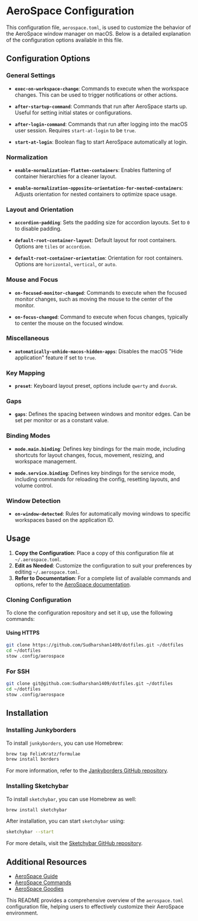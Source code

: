 # AeroSpace Configuration

This configuration file, `aerospace.toml`, is used to customize the behavior of the AeroSpace window manager on macOS. Below is a detailed explanation of the configuration options available in this file.

## Configuration Options

### General Settings

- **`exec-on-workspace-change`**: Commands to execute when the workspace changes. This can be used to trigger notifications or other actions.
- **`after-startup-command`**: Commands that run after AeroSpace starts up. Useful for setting initial states or configurations.

- **`after-login-command`**: Commands that run after logging into the macOS user session. Requires `start-at-login` to be `true`.

- **`start-at-login`**: Boolean flag to start AeroSpace automatically at login.

### Normalization

- **`enable-normalization-flatten-containers`**: Enables flattening of container hierarchies for a cleaner layout.

- **`enable-normalization-opposite-orientation-for-nested-containers`**: Adjusts orientation for nested containers to optimize space usage.

### Layout and Orientation

- **`accordion-padding`**: Sets the padding size for accordion layouts. Set to `0` to disable padding.

- **`default-root-container-layout`**: Default layout for root containers. Options are `tiles` or `accordion`.

- **`default-root-container-orientation`**: Orientation for root containers. Options are `horizontal`, `vertical`, or `auto`.

### Mouse and Focus

- **`on-focused-monitor-changed`**: Commands to execute when the focused monitor changes, such as moving the mouse to the center of the monitor.

- **`on-focus-changed`**: Command to execute when focus changes, typically to center the mouse on the focused window.

### Miscellaneous

- **`automatically-unhide-macos-hidden-apps`**: Disables the macOS "Hide application" feature if set to `true`.

### Key Mapping

- **`preset`**: Keyboard layout preset, options include `qwerty` and `dvorak`.

### Gaps

- **`gaps`**: Defines the spacing between windows and monitor edges. Can be set per monitor or as a constant value.

### Binding Modes

- **`mode.main.binding`**: Defines key bindings for the main mode, including shortcuts for layout changes, focus, movement, resizing, and workspace management.

- **`mode.service.binding`**: Defines key bindings for the service mode, including commands for reloading the config, resetting layouts, and volume control.

### Window Detection

- **`on-window-detected`**: Rules for automatically moving windows to specific workspaces based on the application ID.

## Usage

1. **Copy the Configuration**: Place a copy of this configuration file at `~/.aerospace.toml`.
2. **Edit as Needed**: Customize the configuration to suit your preferences by editing `~/.aerospace.toml`.
3. **Refer to Documentation**: For a complete list of available commands and options, refer to the [AeroSpace documentation](https://nikitabobko.github.io/AeroSpace/commands).

### Cloning Configuration

To clone the configuration repository and set it up, use the following commands:

#### Using HTTPS

```bash
git clone https://github.com/Sudharshan1409/dotfiles.git ~/dotfiles
cd ~/dotfiles
stow .config/aerospace
```

### For SSH

```bash
git clone git@github.com:Sudharshan1409/dotfiles.git ~/dotfiles
cd ~/dotfiles
stow .config/aerospace
```

## Installation

### Installing Junkyborders

To install `junkyborders`, you can use Homebrew:

```bash
brew tap FelixKratz/formulae
brew install borders
```

For more information, refer to the [Jankyborders GitHub repository](https://github.com/FelixKratz/JankyBorders).

### Installing Sketchybar

To install `sketchybar`, you can use Homebrew as well:

```bash
brew install sketchybar
```

After installation, you can start `sketchybar` using:

```bash
sketchybar --start
```

For more details, visit the [Sketchybar GitHub repository](https://github.com/FelixKratz/SketchyBar).

## Additional Resources

- [AeroSpace Guide](https://nikitabobko.github.io/AeroSpace/guide)
- [AeroSpace Commands](https://nikitabobko.github.io/AeroSpace/commands)
- [AeroSpace Goodies](https://nikitabobko.github.io/AeroSpace/goodies)

This README provides a comprehensive overview of the `aerospace.toml` configuration file, helping users to effectively customize their AeroSpace environment.

```

```
